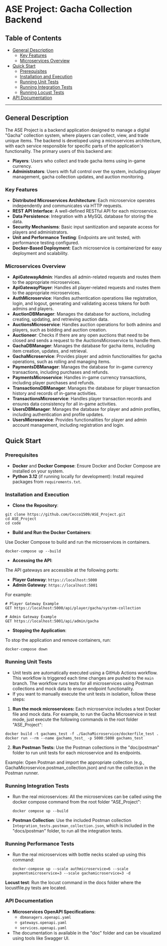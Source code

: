 
# ASE Project: Gacha Collection Backend

## Table of Contents
- [General Description](#general-description)
  - [Key Features](#key-features)
  - [Microservices Overview](#microservices-overview)
- [Quick Start](#quick-start)
  - [Prerequisites](#prerequisites)
  - [Installation and Execution](#installation-and-execution)
  - [Running Unit Tests](#running-unit-tests)
  - [Running Integration Tests](#running-integration-tests)
  - [Running Locust Tests](#running-locust-tests)
- [API Documentation](#api-documentation)

---

## General Description

The ASE Project is a backend application designed to manage a digital "Gacha" collection system, where players can collect, view, and trade unique items. The backend is developed using a microservices architecture, with each service responsible for specific parts of the application's functionality.
The primary users of this backend are:

-   **Players**: Users who collect and trade gacha items using in-game currency.
-   **Administrators**: Users with full control over the system, including player management, gacha collection updates, and auction monitoring.

### Key Features

-   **Distributed Microservices Architecture**: Each microservice operates independently and communicates via HTTP requests.
-   **REST API Interface**: A well-defined RESTful API for each microservice.
-   **Data Persistence**: Integration with a MySQL database for storing the data.
-   **Security Mechanisms**: Basic input sanitization and separate access for players and administrators.
-   **Unit and Performance Testing**: Endpoints are unit tested, with performance testing configured.
-   **Docker-Based Deployment**: Each microservice is containerized for easy deployment and scalability.

### Microservices Overview

- **ApiGatewayAdmin**: Handles all admin-related requests and routes them to the appropriate microservices.
- **ApiGatewayPlayer**: Handles all player-related requests and routes them to the appropriate microservices.
- **AuthMicroservice**: Handles authentication operations like registration, login, and logout, generating and validating access tokens for both admins and players.
- **AuctionDBManager**: Manages the database for auctions, including creating, updating, and retrieving auction data.
- **AuctionsMicroservice**: Handles auction operations for both admins and players, such as bidding and auction creation.
- **Auctioneer**: Checks if there are any open auctions that need to be closed and sends a request to the AuctionsMicroservice to handle them.
- **GachaDBManager**: Manages the database for gacha items, including item creation, updates, and retrieval.
- **GachaMicroservice**: Provides player and admin functionalities for gacha operations, such as rolling and managing items.
- **PaymentsDBManager**: Manages the database for in-game currency transactions, including purchases and refunds.
- **PaymentsMicroservice**: Handles in-game currency transactions, including player purchases and refunds.
- **TransactionsDBManager**: Manages the database for player transaction history and records of in-game activities.
- **TransactionsMicroservice**: Handles player transaction records and ensures data consistency for all in-game activities.
- **UsersDBManager**: Manages the database for player and admin profiles, including authentication and profile updates.
- **UsersMicroservice**: Provides functionalities for player and admin account management, including registration and login.

## Quick Start

### Prerequisites

-   **Docker** and **Docker Compose**: Ensure Docker and Docker Compose are installed on your system.
-   **Python 3.12** (if running locally for development): Install required packages from `requirements.txt`.

### Installation and Execution

 -  **Clone the Repository**:

```
git clone https://github.com/Cecco1509/ASE_Project.git
cd ASE_Project
cd code
```
        
 -  **Build and Run the Docker Containers**:
    
   Use Docker Compose to build and run the microservices in containers.
    
    docker-compose up --build
    
 -  **Accessing the API**:
    
The API gateways are accessible at the following ports:

- **Player Gateway**: `https://localhost:5000`
- **Admin Gateway**: `https://localhost:5001`

For example:
```
# Player Gateway Example
GET https://localhost:5000/api/player/gacha/system-collection

# Admin Gateway Example
GET https://localhost:5001/api/admin/gacha
```
        
 -  **Stopping the Application**:
    
To stop the application and remove containers, run:

    docker-compose down
    
### Running Unit Tests

 - Unit tests are automatically executed using a GitHub Actions workflow. This workflow is triggered each time changes are pushed to the `main` branch. The workflow runs tests for all microservices using Postman collections and mock data to ensure endpoint functionality.
 - If you want to manually execute the unit tests in isolation, follow these steps:
  1. **Run the mock microservices:** Each microservice includes a test Docker file and mock data. For example, to run the Gacha Microservice in test mode, just execute the following commands in the root folder "ASE_Project":

```
docker build -t gachams_test -f ./GachaMicroservice/dockerfile_test .
docker run --rm --name gachams_test_ -p 5000:5000 gachams_test
```

  2. **Run Postman Tests:** Use the Postman collections in the "doc/postman" folder to run unit tests for each microservice and its endpoints.

Example: Open Postman and import the appropriate collection (e.g., GachaMicroservice.postman_collection.json) and run the collection in the Postman runner.

### Running Integration Tests

- Run the real microservices: All the microservices can be called using the docker compose command from the root folder "ASE_Project":
  
  ```
  docker compose up --build
  ```

-   **Postman Collection**: Use the included Postman collection `Integration_tests.postman_collection.json`, which is included in the "docs/postman" folder, to run all the integration tests.
  ### Running Performance Tests

- Run the real microservices with bottle necks scaled up using this command:
  ```
  docker-compose up --scale authmicroservice=6 --scale paymentsmicroservice=3 --scale gachamicroservice=3 -d
  ```
 **Locust test**: Run the locust command in the docs folder where the locustfile.py tests are located.
 
### API Documentation

- **Microservices OpenAPI Specifications**:
  - `dbmanagers.openapi.yaml`
  - `gateways.openapi.yaml`
  - `services.openapi.yaml`
- The documentation is available in the "doc" folder and can be visualized using tools like Swagger UI.  

